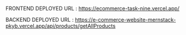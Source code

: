 FRONTEND DEPLOYED URL :   https://ecommerce-task-nine.vercel.app/

BACKEND DEPLOYED URL :    https://e-commerce-website-mernstack-pkyb.vercel.app/api/products/getAllProducts
